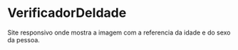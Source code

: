 # VerificadorDeIdade
Site responsivo onde mostra a imagem com a referencia da idade e do sexo da pessoa.
